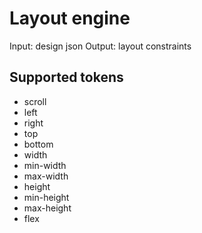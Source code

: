 # Layout engine

Input: design json
Output: layout constraints

## Supported tokens

- scroll
- left
- right
- top
- bottom
- width
- min-width
- max-width
- height
- min-height
- max-height
- flex
